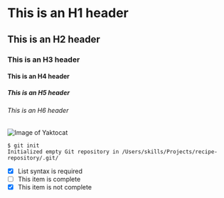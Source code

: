 # This is an H1 header

## This is an H2 header

### This is an H3 header

#### This is an H4 header

##### This is an H5 header

###### This is an H6 header


![Image of Yaktocat](https://octodex.github.com/images/yaktocat.png)

```
$ git init
Initialized empty Git repository in /Users/skills/Projects/recipe-repository/.git/
```
- [x] List syntax is required
- [ ] This item is complete
- [x] This item is not complete
